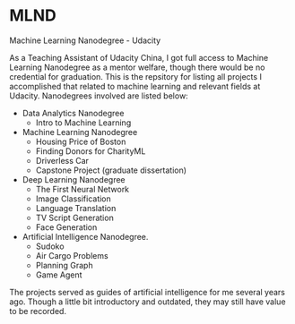 # MLND
Machine Learning Nanodegree - Udacity

As a Teaching Assistant of Udacity China, I got full access to Machine Learning Nanodegree as a mentor welfare, though there would be no credential for graduation. This is the repsitory for listing all projects I accomplished that related to machine learning and relevant fields at Udacity. Nanodegrees involved are listed below:

* Data Analytics Nanodegree
  - Intro to Machine Learning
* Machine Learning Nanodegree
  - Housing Price of Boston
  - Finding Donors for CharityML
  - Driverless Car
  - Capstone Project (graduate dissertation)
* Deep Learning Nanodegree
  - The First Neural Network
  - Image Classification
  - Language Translation
  - TV Script Generation
   - Face Generation
* Artificial Intelligence Nanodegree.
  - Sudoko
  - Air Cargo Problems
  - Planning Graph
  - Game Agent

The projects served as guides of artificial intelligence for me several years ago. Though a little bit introductory and outdated, they may still have value to be recorded.
